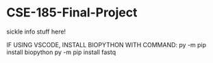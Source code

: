 # CSE-185-Final-Project

sickle info stuff here!

IF USING VSCODE, INSTALL BIOPYTHON WITH COMMAND:
py -m pip install biopython
py -m pip install fastq    

